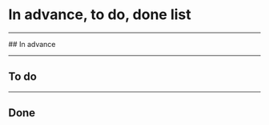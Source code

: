 # In advance, to do, done list 

--------------------------------

## In advance

--------------------------------

## To do

--------------------------------

## Done
